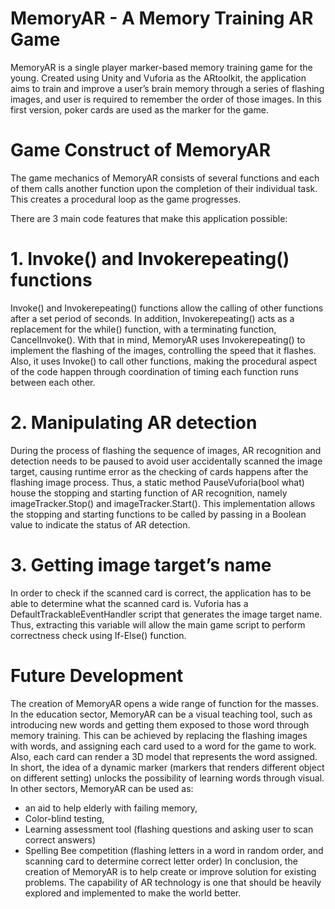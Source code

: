 # MemoryAR - A Memory Training AR Game

MemoryAR  is a single player marker-based memory training game for the young. Created using Unity and Vuforia as the ARtoolkit, the application aims to train and improve a user’s brain memory through a series of flashing images, and user is required to remember the order of those images. In this first version, poker cards are used as the marker for the game.

# Game Construct of MemoryAR 
The game mechanics of MemoryAR consists of several functions and each of them calls another function upon the completion of their individual task. This creates a procedural loop as the game progresses. 

There are 3 main code features that make this application possible:

# 1.	Invoke() and Invokerepeating() functions
Invoke() and Invokerepeating() functions allow the calling of other functions after a set period of seconds. In addition, Invokerepeating() acts as a replacement for the while() function, with a terminating function, CancelInvoke(). With that in mind, MemoryAR uses Invokerepeating() to implement the flashing of the images, controlling the speed that it flashes. Also, it uses Invoke() to call other functions, making the procedural aspect of the code happen through coordination of timing each function runs between each other.
 
# 2.	Manipulating AR detection
During the process of flashing the sequence of images, AR recognition and detection needs to be paused to avoid user accidentally scanned the image target, causing runtime error as the checking of cards happens after the flashing image process. Thus, a static method PauseVuforia(bool what) house the stopping and starting function of AR recognition, namely imageTracker.Stop() and imageTracker.Start(). This implementation allows the stopping and starting functions to be called by passing in a Boolean value to indicate the status of AR detection.

# 3.	Getting image target’s name
In order to check if the scanned card is correct, the application has to be able to determine what the scanned card is. Vuforia has a DefaultTrackableEventHandler script that generates the image target name. Thus, extracting this variable will allow the main game script to perform correctness check using If-Else() function.

# Future Development
The creation of MemoryAR opens a wide range of function for the masses. In the education sector, MemoryAR can be a visual teaching tool, such as introducing new words and getting them exposed to those word through memory training. This can be achieved by replacing the flashing images with words, and assigning each card used to a word for the game to work. Also, each card can render a 3D model that represents the word assigned. In short, the idea of a dynamic marker (markers that renders different object on different setting) unlocks the possibility of learning words through visual.
In other sectors, MemoryAR can be used as:
  -	an aid to help elderly with failing memory, 
  -	Color-blind testing,
  -	Learning assessment tool (flashing questions and asking user to scan correct answers)
  -	Spelling Bee competition (flashing letters in a word in random order, and scanning card to determine correct letter order)
In conclusion, the creation of MemoryAR is to help create or improve solution for existing problems. The capability of AR technology is one that should be heavily explored and implemented to make the world better.


